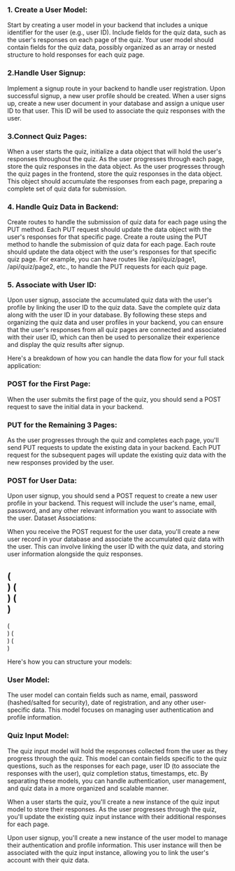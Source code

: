 ### 1. Create a User Model:

Start by creating a user model in your backend that includes a unique identifier for the user (e.g., user ID).
Include fields for the quiz data, such as the user's responses on each page of the quiz.
Your user model should contain fields for the quiz data, possibly organized as an array or nested structure to hold responses for each quiz page.


### 2.Handle User Signup:

Implement a signup route in your backend to handle user registration. Upon successful signup, a new user profile should be created.
When a user signs up, create a new user document in your database and assign a unique user ID to that user. This ID will be used to associate the quiz responses with the user.


### 3.Connect Quiz Pages:

When a user starts the quiz, initialize a data object that will hold the user's responses throughout the quiz.
As the user progresses through each page, store the quiz responses in the data object.
As the user progresses through the quiz pages in the frontend, store the quiz responses in the data object. This object should accumulate the responses from each page, preparing a complete set of quiz data for submission.


### 4. Handle Quiz Data in Backend:

Create routes to handle the submission of quiz data for each page using the PUT method. Each PUT request should update the data object with the user's responses for that specific page.
Create a route using the PUT method to handle the submission of quiz data for each page. Each route should update the data object with the user's responses for that specific quiz page.
For example, you can have routes like /api/quiz/page1, /api/quiz/page2, etc., to handle the PUT requests for each quiz page.

### 5. Associate with User ID:

Upon user signup, associate the accumulated quiz data with the user's profile by linking the user ID to the quiz data.
Save the complete quiz data along with the user ID in your database.
By following these steps and organizing the quiz data and user profiles in your backend, you can ensure that the user's responses from all quiz pages are connected and associated with their user ID, which can then be used to personalize their experience and display the quiz results after signup.



Here's a breakdown of how you can handle the data flow for your full stack application:

### POST for the First Page:

When the user submits the first page of the quiz, you should send a POST request to save the initial data in your backend.


### PUT for the Remaining 3 Pages:

As the user progresses through the quiz and completes each page, you'll send PUT requests to update the existing data in your backend.
Each PUT request for the subsequent pages will update the existing quiz data with the new responses provided by the user.

### POST for User Data:

Upon user signup, you should send a POST request to create a new user profile in your backend. This request will include the user's name, email, password, and any other relevant information you want to associate with the user.
Dataset Associations:

When you receive the POST request for the user data, you'll create a new user record in your database and associate the accumulated quiz data with the user. This can involve linking the user ID with the quiz data, and storing user information alongside the quiz responses.

(<br>)
(<br>)
(<br>)
----------------------------------------------------

(<br>)
(<br>)
(<br>)

Here's how you can structure your models:

### User Model:

The user model can contain fields such as name, email, password (hashed/salted for security), date of registration, and any other user-specific data. This model focuses on managing user authentication and profile information.


### Quiz Input Model:

The quiz input model will hold the responses collected from the user as they progress through the quiz. This model can contain fields specific to the quiz questions, such as the responses for each page, user ID (to associate the responses with the user), quiz completion status, timestamps, etc.
By separating these models, you can handle authentication, user management, and quiz data in a more organized and scalable manner.

When a user starts the quiz, you'll create a new instance of the quiz input model to store their responses. As the user progresses through the quiz, you'll update the existing quiz input instance with their additional responses for each page.

Upon user signup, you'll create a new instance of the user model to manage their authentication and profile information. This user instance will then be associated with the quiz input instance, allowing you to link the user's account with their quiz data.